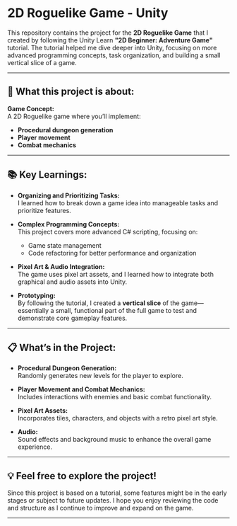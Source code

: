 # 2D Roguelike Game - Unity

This repository contains the project for the **2D Roguelike Game** that I created by following the Unity Learn **"2D Beginner: Adventure Game"** tutorial. The tutorial helped me dive deeper into Unity, focusing on more advanced programming concepts, task organization, and building a small vertical slice of a game.

---

## :game_die: **What this project is about:**

**Game Concept:**  
A 2D Roguelike game where you’ll implement:
- **Procedural dungeon generation**
- **Player movement**
- **Combat mechanics**

---

## :books: **Key Learnings:**

- **Organizing and Prioritizing Tasks:**  
  I learned how to break down a game idea into manageable tasks and prioritize features.

- **Complex Programming Concepts:**  
  This project covers more advanced C# scripting, focusing on:
  - Game state management
  - Code refactoring for better performance and organization

- **Pixel Art & Audio Integration:**  
  The game uses pixel art assets, and I learned how to integrate both graphical and audio assets into Unity.

- **Prototyping:**  
  By following the tutorial, I created a **vertical slice** of the game—essentially a small, functional part of the full game to test and demonstrate core gameplay features.

---

## :clipboard: **What’s in the Project:**

- **Procedural Dungeon Generation:**  
  Randomly generates new levels for the player to explore.

- **Player Movement and Combat Mechanics:**  
  Includes interactions with enemies and basic combat functionality.

- **Pixel Art Assets:**  
  Incorporates tiles, characters, and objects with a retro pixel art style.

- **Audio:**  
  Sound effects and background music to enhance the overall game experience.

---

## :bulb: **Feel free to explore the project!**

Since this project is based on a tutorial, some features might be in the early stages or subject to future updates. I hope you enjoy reviewing the code and structure as I continue to improve and expand on the game.

---
